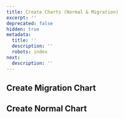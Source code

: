 ```yaml
---
title: Create Charts (Normal & Migration)
excerpt: ''
deprecated: false
hidden: true
metadata:
  title: ''
  description: ''
  robots: index
next:
  description: ''
---
```

## Create Migration Chart

## Create Normal Chart
